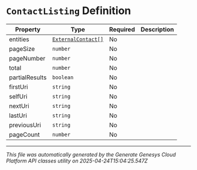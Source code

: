 # `ContactListing` Definition

| Property | Type | Required | Description |
|----------|------|----------|-------------|
| entities | [`ExternalContact[]`](externalcontact-definition.md) | No |  |
| pageSize | `number` | No |  |
| pageNumber | `number` | No |  |
| total | `number` | No |  |
| partialResults | `boolean` | No |  |
| firstUri | `string` | No |  |
| selfUri | `string` | No |  |
| nextUri | `string` | No |  |
| lastUri | `string` | No |  |
| previousUri | `string` | No |  |
| pageCount | `number` | No |  |

---

*This file was automatically generated by the Generate Genesys Cloud Platform API classes utility on 2025-04-24T15:04:25.547Z*